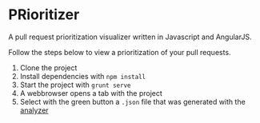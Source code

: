 PRioritizer
==========

A pull request prioritization visualizer written in Javascript and AngularJS.

Follow the steps below to view a prioritization of your pull requests.

1. Clone the project
2. Install dependencies with `npm install`
3. Start the project with `grunt serve`
4. A webbrowser opens a tab with the project
5. Select with the green button a `.json` file that was generated with the [analyzer](https://github.com/erikvdv1/PRioritizer-analyzer)
